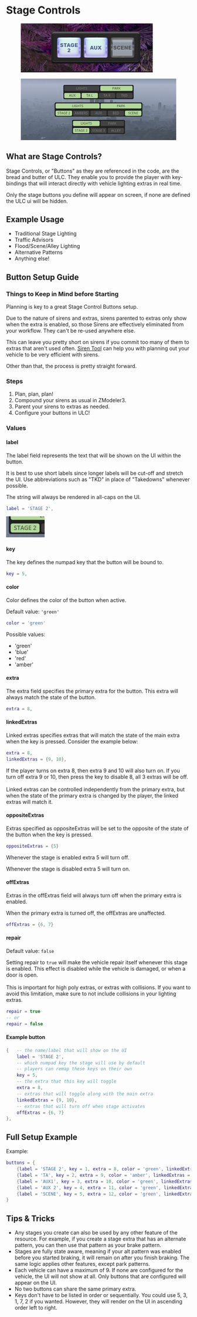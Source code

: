 # Stage Controls

<figure><img src="../../.gitbook/assets/image (6).png" alt=""><figcaption></figcaption></figure>

<figure><img src="../../.gitbook/assets/ulc_stages.png" alt=""><figcaption></figcaption></figure>

## What are Stage Controls?

Stage Controls, or "Buttons" as they are referenced in the code, are the bread and butter of ULC. They enable you to provide the player with key-bindings that will interact directly with vehicle lighting extras in real time.&#x20;

Only the stage buttons you define will appear on screen, if none are defined the ULC ui will be hidden.

## Example Usage

* Traditional Stage Lighting&#x20;
* Traffic Advisors
* Flood/Scene/Alley Lighting
* Alternative Patterns
* Anything else!

## Button Setup Guide

### Things to Keep in Mind before Starting

Planning is key to a great Stage Control Buttons setup.

Due to the nature of sirens and extras, sirens parented to extras only show when the extra is enabled, so those Sirens are effectively eliminated from your workflow. They can't be re-used anywhere else.

This can leave you pretty short on sirens if you commit too many of them to extras that aren't used often. [Siren Tool](broken-reference) can help you with planning out your vehicle to be very efficient with sirens.

Other than that, the process is pretty straight forward.

### Steps

1. Plan, plan, plan!
2. Compound your sirens as usual in ZModeler3.
3. Parent your sirens to extras as needed.
4. Configure your buttons in ULC!

### Values

#### label

The label field represents the text that will be shown on the UI within the button.

It is best to use short labels since longer labels will be cut-off and stretch the UI. Use abbreviations such as "TKD" in place of "Takedowns" whenever possible.

The string will always be rendered in all-caps on the UI.

```lua
label = 'STAGE 2',
```

![](<../../.gitbook/assets/image (1) (1).png>)

#### key

The key defines the numpad key that the button will be bound to.

```lua
key = 5,
```

#### color

Color defines the color of the button when active.

Default value: `'green'`

```lua
color = 'green'
```

Possible values:

* 'green'
* 'blue'
* 'red'
* 'amber'

#### extra

The extra field specifies the primary extra for the button. This extra will always match the state of the button.

```lua
extra = 8,
```

#### linkedExtras

Linked extras specifies extras that will match the state of the main extra when the key is pressed. Consider the example below:

```lua
extra = 8,
linkedExtras = {9, 10},
```

If the player turns on extra 8, then extra 9 and 10 will also turn on. If you turn off extra 9 or 10, then press the key to disable 8, all 3 extras will be off.\
\
&#x20;Linked extras can be controlled independently from the primary extra, but when the state of the primary extra is changed by the player, the linked extras will match it.

#### oppositeExtras

Extras specified as oppositeExtras will be set to the opposite of the state of the button when the key is pressed.

```lua
oppositeExtras = {5}
```

Whenever the stage is enabled extra 5 will turn off.&#x20;

Whenever the stage is disabled extra 5 will turn on.



#### offExtras

Extras in the offExtras field will always turn off when the primary extra is enabled.

When the primary extra is turned off, the offExtras are unaffected.

```lua
offExtras = {6, 7}
```

#### repair

Default value: `false`

Setting repair to `true` will make the vehicle repair itself whenever this stage is enabled. This effect is disabled while the vehicle is damaged, or when a door is open.\
\
This is important for high poly extras, or extras with collisions. If you want to avoid this limitation, make sure to not include collisions in your lighting extras.

```lua
repair = true
-- or
repair = false
```

#### Example button

```lua
{   -- the name/label that will show on the UI
    label = 'STAGE 2',
    -- which numpad key the stage will use by default
    -- players can remap these keys on their own
    key = 5,
    -- the extra that this key will toggle
    extra = 8,
    -- extras that will toggle along with the main extra
    linkedExtras = {9, 10},
    -- extras that will turn off when stage activates
    offExtras = {6, 7}
},
```

## Full Setup Example



Example:&#x20;

```lua
buttons = {
    {label = 'STAGE 2', key = 1, extra = 8, color = 'green', linkedExtras = {10, 11}, offExtras = {}},
    {label = 'TA', key = 2, extra = 9, color = 'amber', linkedExtras = {}, offExtras = {}},
    {label = 'AUX1', key = 3, extra = 10, color = 'green', linkedExtras = {}, offExtras = {}},
    {label = 'AUX 2', key = 4, extra = 11, color = 'green', linkedExtras = {}, offExtras = {}},
    {label = 'SCENE', key = 5, extra = 12, color = 'green', linkedExtras = {}, offExtras = {8}},
}
```



## Tips & Tricks

* Any stages you create can also be used by any other feature of the resource. For example, if you create a stage extra that has an alternate pattern, you can then use that pattern as your brake pattern.
* Stages are fully state aware, meaning if your alt pattern was enabled before you started braking, it will remain on after you finish braking. The same logic applies other features, except park patterns.
* Each vehicle can have a maximum of 9. If none are configured for the vehicle, the UI will not show at all. Only buttons that are configured will appear on the UI.
* No two buttons can share the same primary extra.
* Keys don't have to be listed in order or sequentially. You could use 5, 3, 1, 7, 2 if you wanted. However, they will render on the UI in ascending order left to right.
